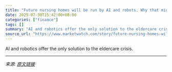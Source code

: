 ```yaml
---
title: "Future nursing homes will be run by AI and robots. Why that might not be a bad thing."
date: 2025-07-30T15:42:00+08:00
categories: ["finance"]
tags: []
summary: "AI and robotics offer the only solution to the eldercare crisis."
source_url: "https://www.marketwatch.com/story/future-nursing-homes-will-be-run-by-ai-and-robots-why-that-might-not-be-a-bad-thing-0d4b109f?mod=mw_rss_topstories"
---
```


AI and robotics offer the only solution to the eldercare crisis.

---

*来源: [原文链接](https://www.marketwatch.com/story/future-nursing-homes-will-be-run-by-ai-and-robots-why-that-might-not-be-a-bad-thing-0d4b109f?mod=mw_rss_topstories)*
